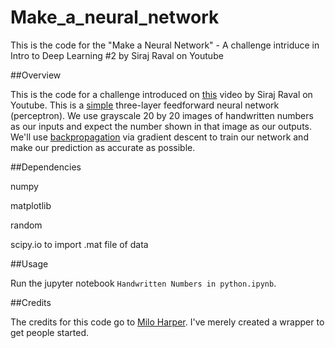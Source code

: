 # Make_a_neural_network
This is the code for the "Make a Neural Network" - A challenge intriduce in Intro to Deep Learning #2 by Siraj Raval on Youtube

##Overview

This is the code for a challenge introduced on [this](https://youtu.be/p69khggr1Jo) video by Siraj Raval on Youtube. This is a [simple](http://computing.dcu.ie/~humphrys/Notes/Neural/single.neural.html) three-layer feedforward neural network (perceptron). We use grayscale 20 by 20 images of handwritten numbers as our inputs and expect the number shown in that image as our outputs. We'll use [backpropagation](http://neuralnetworksanddeeplearning.com/chap2.html) via gradient descent to train our network and make our prediction as accurate as possible.

##Dependencies

numpy

matplotlib

random

scipy.io to import .mat file of data

##Usage

Run the jupyter notebook ``Handwritten Numbers in python.ipynb``.

##Credits

The credits for this code go to [Milo Harper](https://github.com/miloharper). I've merely created a wrapper to get people started.


